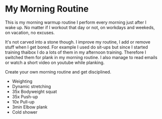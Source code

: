 # My Morning Routine

This is my morning warmup routine I perform every morning just after I wake up. No matter if I workout that day or not, on workdays and weekeds, on vacation, no excuses.

It's not carved into a stone though. I improve my routine, I add or remove stuff when I get bored. For example I used do sit-ups but since I started training thaibox I do a lots of them in my afternoon training. Therefore I switched them for plank in my morning routine. I also manage to read emails or watch a short video on youtube while planking.

Create your own morning routine and get disciplined.

- Weighting
- Dynamic stretching
- 35x Bodyweight squat
- 35x Push-up
- 10x Pull-up
- 3min Elbow plank
- Cold shower
